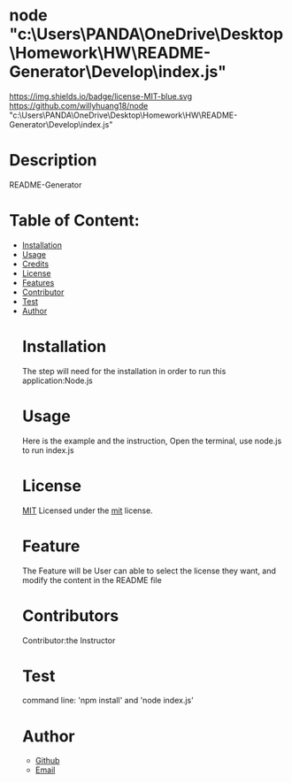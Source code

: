 # node "c:\Users\PANDA\OneDrive\Desktop\Homework\HW\README-Generator\Develop\index.js"
  https://img.shields.io/badge/license-MIT-blue.svg
  https://github.com/willyhuang18/node "c:\Users\PANDA\OneDrive\Desktop\Homework\HW\README-Generator\Develop\index.js"
  # Description
  README-Generator
  # Table of Content:
* [Installation](#installation)
* [Usage](#usage)
* [Credits](#credits)
* [License](#license)
* [Features](#features)
* [Contributor](#Contributor)
* [Test](#test)
* [Author](#author)
  # Installation
  The step will need for the installation in order to run this application:Node.js
  # Usage
  Here is the example and the instruction, Open the terminal, use node.js to run index.js
  # License
  [MIT](https://img.shields.io/badge/license-MIT-blue.svg)
  Licensed under the [mit](https://choosealicense.com/licenses/mit/) license.
  # Feature
  The Feature will be User can able to select the license they want, and modify the content in the README file
  # Contributors
  Contributor:the Instructor
  # Test
  command line: 'npm install' and 'node index.js'
  # Author
  - [Github](https://github.com/willyhuang18/)
  - <a href="mailto:swillhuang18@gmail.com">Email</a>  
  